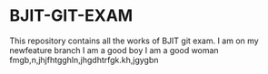 # BJIT-GIT-EXAM
This repository contains all the works of BJIT git exam.
I am on my newfeature branch
I am a good boy
I am a good woman
fmgb,n,jhjfhtgghln,jhgdhtrfgk.kh,jgygbn

